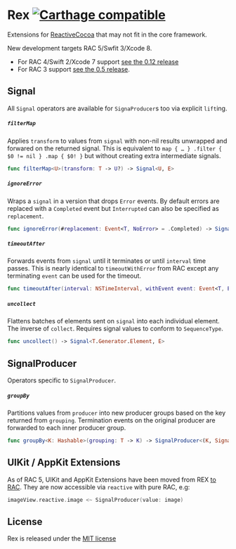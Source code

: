 # Rex [![Carthage compatible](https://img.shields.io/badge/Carthage-compatible-4BC51D.svg?style=flat)](https://github.com/Carthage/Carthage)
Extensions for [ReactiveCocoa](https://github.com/ReactiveCocoa/ReactiveCocoa) that may not fit in the core framework.

New development targets RAC 5/Swfit 3/Xcode 8.
* For RAC 4/Swift 2/Xcode 7 support [see the 0.12 release](https://github.com/RACCommunity/Rex/releases/tag/0.12.0)
* For RAC 3 support [see the 0.5 release](https://github.com/RACCommunity/Rex/releases/tag/v0.5.0).

## Signal
All `Signal` operators are available for `SignaProducer`s too via explicit `lift`ing.

##### `filterMap`
Applies `transform` to values from `signal` with non-nil results unwrapped and forwared on the returned signal. This is equivalent to `map { … } .filter { $0 != nil } .map { $0! }`  but without creating extra intermediate signals.

```swift
func filterMap<U>(transform: T -> U?) -> Signal<U, E>
```

##### `ignoreError`
Wraps a `signal` in a version that drops `Error` events. By default errors are replaced with a `Completed` event but `Interrupted` can also be specified as `replacement`.

```swift
func ignoreError(#replacement: Event<T, NoError> = .Completed) -> Signal<T, NoError>
```

##### `timeoutAfter`
Forwards events from `signal` until it terminates or until `interval` time passes. This is nearly identical to `timeoutWithError` from RAC except any terminating `event` can be used for the timeout.

```swift
func timeoutAfter(interval: NSTimeInterval, withEvent event: Event<T, E>, onScheduler scheduler: DateSchedulerType) -> Signal<T, E>
```

##### `uncollect`

Flattens batches of elements sent on `signal` into each individual element. The inverse of `collect`. Requires signal values to conform to `SequenceType`.

```swift
func uncollect() -> Signal<T.Generator.Element, E>
```


## SignalProducer
Operators specific to `SignalProducer`.

##### `groupBy`
Partitions values from `producer` into new producer groups based on the key returned from `grouping`. Termination events on the original producer are forwarded to each inner producer group.

```swift
func groupBy<K: Hashable>(grouping: T -> K) -> SignalProducer<(K, SignalProducer<T, E>), E>
```

## UIKit / AppKit Extensions

As of RAC 5, UIKit and AppKit Extensions have been moved from REX [to RAC](https://github.com/ReactiveCocoa/ReactiveCocoa/releases/tag/5.0.0-alpha.1). 
They are now accessible via `reactive` with pure RAC, e.g: 

```swift
imageView.reactive.image <~ SignalProducer(value: image)
```

## License
Rex is released under the [MIT license](LICENSE)
